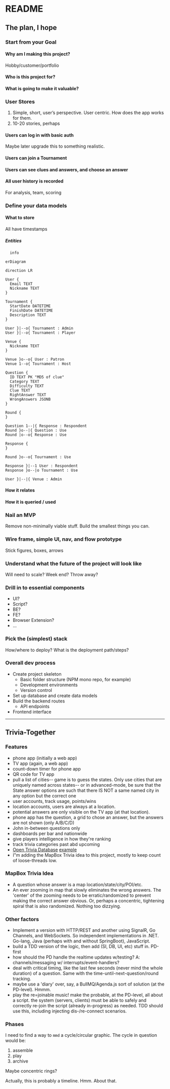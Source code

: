 # README

## The plan, I hope

### Start from your Goal

#### Why am I making this project?

Hobby/customer/portfolio

#### Who is this project for?

#### What is going to make it valuable?

### User Stores

1. Simple, short, user’s perspective. User centric. How does the app works for them.
2. 10-20 stories, perhaps

#### Users can log in with basic auth

Maybe later upgrade this to something realistic.

#### Users can join a Tournament

#### Users can see clues and answers, and choose an answer

#### All user history is recorded

For analysis, team, scoring

### Define your data models

#### What to store

All have timestamps


##### Entities

```mermaid
  info
```

```mermaid
erDiagram

direction LR

User {
  Email TEXT
  Nickname TEXT
}

Tournament {
  StartDate DATETIME
  FinishDate DATETIME
  Description TEXT
}

User }|--o{ Tournament : Admin
User }|--o{ Tournament : Player

Venue {
  Nickname TEXT
}

Venue }o--o{ User : Patron
Venue 1--o{ Tournament : Host

Question {
  ID TEXT PK "MD5 of clue"
  Category TEXT
  Difficulty TEXT
  Clue TEXT
  RightAnswer TEXT
  WrongAnswers JSONB
}

Round {
}

Question 1--|{ Response : Respondent
Round }o--|{ Question : Use
Round |o--o{ Response : Use

Response {
}

Round }o--o{ Tournament : Use

Response }|--1 User : Respondent
Response }o--|o Tournament : Use

User }|--|{ Venue : Admin

```

#### How it relates

#### How it is queried / used

### Nail an MVP

Remove non-minimally viable stuff. Build the smallest things you can.

### Wire frame, simple UI, nav, and flow prototype

Stick figures, boxes, arrows

### Understand what the future of the project will look like

Will need to scale? Week end? Throw away?

### Drill in to essential components

* UI?
* Script?
* BE?
* FE?
* Browser Extension?
* …

### Pick the (simplest) stack

How/where to deploy? What is the deployment path/steps?

### Overall dev process

* Create project skeleton
  * Basic folder structure (NPM mono repo, for example)
  * Development environments
  * Version control
* Set up database and create data models
* Build the backend routes
  * API endpoints
* Frontend interface

---

## Trivia-Together

### Features

* phone app (initially a web app)
* TV app (again, a web app)
* count-down timer for phone app
* QR code for TV app
* pull a list of cities-- game is to guess the states. Only use cities that are uniquely named across states-- or in advanced-mode, be sure that the State answer options are such that there IS NOT a same named city in any option but the correct one
* user accounts, track usage, points/wins
* location accounts, users are always at a location.
* potential answers are only visible on the TV app (at that location).
* phone app has the question, a grid to chose an answer, but the answers are not shown (only A/B/C/D)
* John in-between questions only
* dashboards per bar and nationwide
* give players intelligence in how they're ranking
* track trivia categories past abd upcoming
* [Open Trivia Database](https://opentdb.com/) [example](https://opentdb.com/api.php?amount=10&category=15&difficulty=easy&type=multiple)
* I"m adding the MapBox Trivia idea to this project, mostly to keep count of loose-threads low.

### MapBox Trivia Idea

* A question whose answer is a map location/state/city/POI/etc.
* An ever zooming in map that slowly eliminates the wrong answers. The 'center' of the zooming needs to be erratic/randomized to prevent making the correct answer obvious. Or, perhaps a concentric, tightening spiral that is also randomized. Nothing too dizzying.

### Other factors

* Implement a version with HTTP/REST and another using SignalR, Go Channels, and WebSockets. So independent implementations in .NET. Go-lang, Java (perhaps with and without SpringBoot), JavaScript.
* build a TDD version of the logic, then add (SI, DB, UI, etc) stuff in. PD-first
* how should the PD handle the realtime updates w/testing? A: channels/messaging w/ interrupts/event-handlers?
* deal with critical timing, like the last few seconds (never mind the whole duration) of a question. Same with the time-until-next-question/round tracking.
* maybe use a 'diary' over, say, a BullMQ/Agenda.js sort of solution (at the PD-level). Hmmm. 
* play the re=joinable music! make the probable, at the PD-level, all about a script. the system (servers, clients) must be able to safely and correctly re-join the script (already in-progress) as needed. TDD should use this, including injecting dis-/re-connect scenarios.

### Phases

I need to find a way to `mmd` a cycle/circular graphic. The cycle in question would be:

1. assemble
2. play
3. archive

Maybe concentric rings?

Actually, this is probably a timeline. Hmm. About that.

